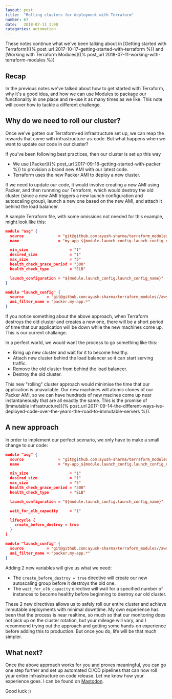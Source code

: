 ```yaml
---
layout: post
title:  "Rolling clusters for deployment with Terraform"
number: 67
date:   2018-07-11 1:00
categories: automation
---
```

These notes continue what we've been talking about in [Getting started with Terraform]({% post_url 2017-10-17-getting-started-with-terraform %}) and [Working with Terraform Modules]({% post_url 2018-07-11-working-with-terraform-modules %})

## Recap
In the previous notes we've talked about how to get started with Terraform, why it's a good idea, and how we can use Modules to package our functionality in one place and re-use it as many times as we like. This note will cover how to tackle a different challenge.

## Why do we need to roll our cluster?
Once we've gotten our Terraform-ed infrastructure set up, we can reap the rewards that come with infrastructure-as-code. But what happens when we want to update our code in our cluster?

If you've been following best practices, then our cluster is set up this way

- We use [Packer]({% post_url 2017-09-18-getting-started-with-packer %}) to provision a brand new AMI with our latest code.
- Terraform uses the new Packer AMI to deploy a new cluster.

If we need to update our code, it would involve creating a new AMI using Packer, and then runnning our Terraform, which would destroy the old cluster (since a new AMI triggers a new launch configuration and autoscaling group), launch a new one based on the new AMI, and attach it behind the load balancer.

A sample Terraform file, with some omissions not needed for this example, might look like this:

```json
module "asg" {
  source               = "git@github.com:ayush-sharma/terraform_modules//aws/autoscaling_group/asg_alb"
  name                 = "my-app_${module.launch_config.launch_config_name}"

  min_size                  = "1"
  desired_size              = "1"
  max_size                  = "5"
  health_check_grace_period = "300"
  health_check_type         = "ELB"

  launch_configuration = "${module.launch_config.launch_config_name}"
}

module "launch_config" {
  source          = "git@github.com:ayush-sharma/terraform_modules//aws/autoscaling_group/launch_config"
  ami_filter_name = "packer.my-app.*"
}
```

If you notice something about the above approach, when Terraform destroys the old cluster and creates a new one, there will be a short period of time that our application will be down while the new machines come up. This is our current challange.

In a perfect world, we would want the process to go something like this:

- Bring up new cluster and wait for it to become healthy.
- Attach new cluster behind the load balancer so it can start serving traffic.
- Remove the old cluster from behind the load balancer.
- Destroy the old cluster.

This new "rolling" cluster approach would minimise the time that our application is unavailable. Our new machines will atomic clones of our Packer AMI, so we can have hundreds of new macines come up near instantaneously that are all exactly the same. This is the promise of [immutable infrastructure]({% post_url 2017-09-14-the-different-ways-ive-deployed-code-over-the-years-the-road-to-immutable-servers %}).

## A new approach
In order to implement our perfect scenario, we only have to make a small change to our code:

```json
module "asg" {
  source               = "git@github.com:ayush-sharma/terraform_modules//aws/autoscaling_group/asg_alb"
  name                 = "my-app_${module.launch_config.launch_config_name}"

  min_size                  = "1"
  desired_size              = "1"
  max_size                  = "5"
  health_check_grace_period = "300"
  health_check_type         = "ELB"

  launch_configuration = "${module.launch_config.launch_config_name}"

  wait_for_elb_capacity     = "1"

  lifecycle {
    create_before_destroy = true
  }
}

module "launch_config" {
  source          = "git@github.com:ayush-sharma/terraform_modules//aws/autoscaling_group/launch_config"
  ami_filter_name = "packer.my-app.*"
}
```

Adding 2 new variables will give us what we need:

- The `create_before_destroy = true` directive will create our new autoscaling group before it destroys the old one.
- The `wait_for_elb_capacity` directive will wait for a specified number of instances to become healthy before beginning to destroy our old cluster.

These 2 new directives allows us to safely roll our entire cluster and achieve immutable deployments with minimal downtime. My own experience has been that the process is near realtime, so much so that our monitoring does not pick up on the cluster rotation, but your mileage will vary, and I recommend trying out the approach and getting some hands-on experience before adding this to production. But once you do, life will be that much simpler.

## What next?
Once the above approach works for you and proves meaningful, you can go one step further and set up automated CI/CD pipelines that can now roll your entire infrastructure on code release. Let me know how your experience goes. I can be found on [Mastodon](https://mastodon.technology/@ayushsharma22).

Good luck :)